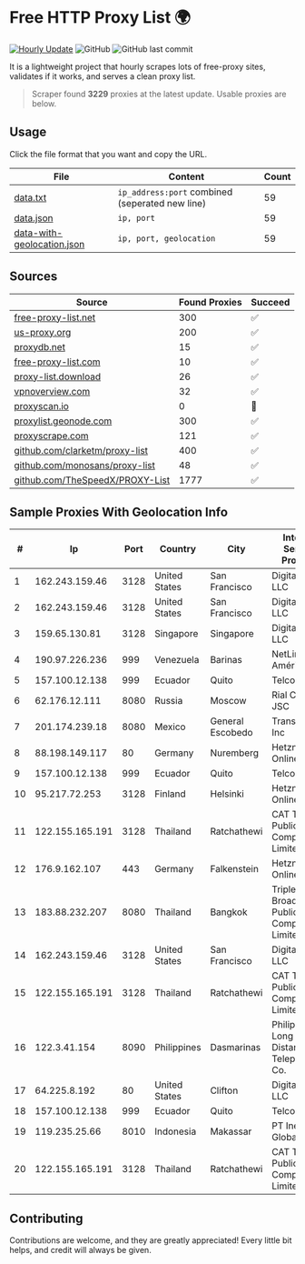 
# Free HTTP Proxy List 🌍

[![Hourly Update](https://github.com/mertguvencli/http-proxy-list/actions/workflows/main.yml/badge.svg?branch=main)](https://github.com/mertguvencli/http-proxy-list/actions/workflows/main.yml)
![GitHub](https://img.shields.io/github/license/mertguvencli/http-proxy-list)
![GitHub last commit](https://img.shields.io/github/last-commit/mertguvencli/http-proxy-list)

It is a lightweight project that hourly scrapes lots of free-proxy sites, validates if it works, and serves a clean proxy list.


> Scraper found **3229** proxies at the latest update. Usable proxies are below.

## Usage

Click the file format that you want and copy the URL.


|File|Content|Count|
|----|-------|-----|
|[data.txt](https://raw.githubusercontent.com/mertguvencli/http-proxy-list/main/proxy-list/data.txt)|`ip_address:port` combined (seperated new line)|59|
|[data.json](https://raw.githubusercontent.com/mertguvencli/http-proxy-list/main/proxy-list/data.json)|`ip, port`|59|
|[data-with-geolocation.json](https://raw.githubusercontent.com/mertguvencli/http-proxy-list/main/proxy-list/data-with-geolocation.json)|`ip, port, geolocation`|59|

## Sources

|Source|Found Proxies|Succeed|
|------|-------------|-------|
|[free-proxy-list.net](https://free-proxy-list.net)|300|✅|
|[us-proxy.org](https://www.us-proxy.org)|200|✅|
|[proxydb.net](http://proxydb.net)|15|✅|
|[free-proxy-list.com](https://free-proxy-list.com/?page=&port=&type%5B%5D=http&type%5B%5D=https&up_time=0&search=Search)|10|✅|
|[proxy-list.download](https://www.proxy-list.download/HTTP)|26|✅|
|[vpnoverview.com](https://vpnoverview.com/privacy/anonymous-browsing/free-proxy-servers)|32|✅|
|[proxyscan.io](https://www.proxyscan.io)|0|🚫|
|[proxylist.geonode.com](https://proxylist.geonode.com/api/proxy-list?limit=300&page=1&sort_by=lastChecked&sort_type=desc&protocols=http,https)|300|✅|
|[proxyscrape.com](https://api.proxyscrape.com/v2/?request=displayproxies&protocol=http&timeout=10000&country=all&ssl=all&anonymity=all)|121|✅|
|[github.com/clarketm/proxy-list](https://raw.githubusercontent.com/clarketm/proxy-list/master/proxy-list-raw.txt)|400|✅|
|[github.com/monosans/proxy-list](https://raw.githubusercontent.com/monosans/proxy-list/main/proxies/http.txt)|48|✅|
|[github.com/TheSpeedX/PROXY-List](https://raw.githubusercontent.com/TheSpeedX/PROXY-List/master/http.txt)|1777|✅|


## Sample Proxies With Geolocation Info

|#|Ip|Port|Country|City|Internet Service Provider|
|-|--|----|-------|----|-------------------------|
|1|162.243.159.46|3128|United States|San Francisco|DigitalOcean, LLC|
|2|162.243.159.46|3128|United States|San Francisco|DigitalOcean, LLC|
|3|159.65.130.81|3128|Singapore|Singapore|DigitalOcean, LLC|
|4|190.97.226.236|999|Venezuela|Barinas|NetLink América C.A.|
|5|157.100.12.138|999|Ecuador|Quito|Telconet S.A|
|6|62.176.12.111|8080|Russia|Moscow|Rial Com JSC|
|7|201.174.239.18|8080|Mexico|General Escobedo|Transtelco Inc|
|8|88.198.149.117|80|Germany|Nuremberg|Hetzner Online GmbH|
|9|157.100.12.138|999|Ecuador|Quito|Telconet S.A|
|10|95.217.72.253|3128|Finland|Helsinki|Hetzner Online GmbH|
|11|122.155.165.191|3128|Thailand|Ratchathewi|CAT Telecom Public Company Limited|
|12|176.9.162.107|443|Germany|Falkenstein|Hetzner Online GmbH|
|13|183.88.232.207|8080|Thailand|Bangkok|Triple T Broadband Public Company Limited|
|14|162.243.159.46|3128|United States|San Francisco|DigitalOcean, LLC|
|15|122.155.165.191|3128|Thailand|Ratchathewi|CAT Telecom Public Company Limited|
|16|122.3.41.154|8090|Philippines|Dasmarinas|Philippine Long Distance Telephone Co.|
|17|64.225.8.192|80|United States|Clifton|DigitalOcean, LLC|
|18|157.100.12.138|999|Ecuador|Quito|Telconet S.A|
|19|119.235.25.66|8010|Indonesia|Makassar|PT Inet Global Indo|
|20|122.155.165.191|3128|Thailand|Ratchathewi|CAT Telecom Public Company Limited|



## Contributing

Contributions are welcome, and they are greatly appreciated! Every
little bit helps, and credit will always be given.

